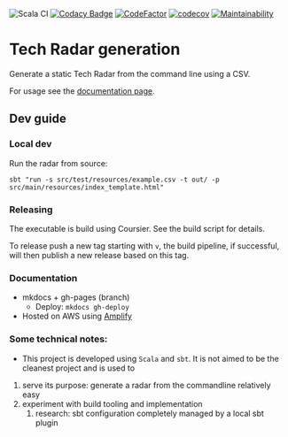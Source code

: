 ![Scala CI](https://github.com/lhohan/time-tracking/workflows/Scala%20CI/badge.svg)
[![Codacy Badge](https://api.codacy.com/project/badge/Grade/bf5691a8653f421cb38997c2aedd7e60)](https://app.codacy.com/gh/lhohan/tech-radar?utm_source=github.com&utm_medium=referral&utm_content=lhohan/tech-radar&utm_campaign=Badge_Grade_Settings)
[![CodeFactor](https://www.codefactor.io/repository/github/lhohan/tech-radar/badge/main)](https://www.codefactor.io/repository/github/lhohan/tech-radar/overview/main)
[![codecov](https://codecov.io/gh/lhohan/tech-radar/branch/main/graph/badge.svg?token=54SEP6EL0D)](https://codecov.io/gh/lhohan/tech-radar)
[![Maintainability](https://api.codeclimate.com/v1/badges/e0f110457584346971ff/maintainability)](https://codeclimate.com/github/lhohan/tech-radar/maintainability)

# Tech Radar generation

Generate a static Tech Radar from the command line using a CSV.  

For usage see the [documentation page](https://gh-pages.d29iz8jq65dy3y.amplifyapp.com/).

## Dev guide

### Local dev

Run the radar from source:

```
sbt "run -s src/test/resources/example.csv -t out/ -p src/main/resources/index_template.html"
```

### Releasing

The executable is build using Coursier. See the build script for details.

To release push a new tag starting with `v`, the build pipeline, if successful, 
will then publish a new release based on this tag.

### Documentation

- mkdocs + gh-pages (branch)
  - Deploy: `mkdocs gh-deploy`
- Hosted on AWS using [Amplify](https://us-east-2.console.aws.amazon.com/amplify/)

### Some technical notes:

- This project is developed using `Scala` and `sbt`. It is not aimed to be the cleanest project and is used to 

1. serve its purpose: generate a radar from the commandline relatively easy
2. experiment with build tooling and implementation
   1. research: sbt configuration completely managed by a local sbt plugin
   
 
